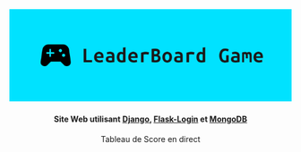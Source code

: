 <div align="center">
    <img src=".github/logo.png" alt="img-banner">
    <h4>Site Web utilisant <a href="https://www.djangoproject.com/" target="_blank">Django</a>, <a href="https://github.com/maxcountryman/flask-login" target="_blank">Flask-Login</a> et <a href="https://github.com/dcrosta/flask-pymongo" target="_blank">MongoDB</a></h4>
<p>Tableau de Score en direct</p>
</div>